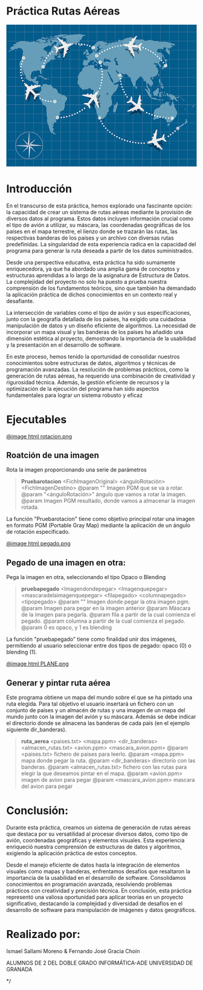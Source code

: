 # Práctica Rutas Aéreas

![Texto alternativo](https://github.com/Ismael-Sallami/Air-lines-Project/raw/main/rutas_aereas/doc/fondo.png)

# Introducción

En el transcurso de esta práctica, hemos explorado una fascinante opción: la capacidad de crear un sistema de rutas aéreas mediante la provisión de diversos datos al programa. Estos datos incluyen información crucial como el tipo de avión a utilizar, su máscara, las coordenadas geográficas de los países en el mapa terrestre, el lienzo donde se trazarán las rutas, las respectivas banderas de los países y un archivo con diversas rutas predefinidas. La singularidad de esta experiencia radica en la capacidad del programa para generar la ruta deseada a partir de los datos suministrados.

Desde una perspectiva educativa, esta práctica ha sido sumamente enriquecedora, ya que ha abordado una amplia gama de conceptos y estructuras aprendidas a lo largo de la asignatura de Estructura de Datos. La complejidad del proyecto no solo ha puesto a prueba nuestra comprensión de los fundamentos teóricos, sino que también ha demandado la aplicación práctica de dichos conocimientos en un contexto real y desafiante.

La intersección de variables como el tipo de avión y sus especificaciones, junto con la geografía detallada de los países, ha exigido una cuidadosa manipulación de datos y un diseño eficiente de algoritmos. La necesidad de incorporar un mapa visual y las banderas de los países ha añadido una dimensión estética al proyecto, demostrando la importancia de la usabilidad y la presentación en el desarrollo de software.

En este proceso, hemos tenido la oportunidad de consolidar nuestros conocimientos sobre estructuras de datos, algoritmos y técnicas de programación avanzadas. La resolución de problemas prácticos, como la generación de rutas aéreas, ha requerido una combinación de creatividad y rigurosidad técnica. Además, la gestión eficiente de recursos y la optimización de la ejecución del programa han sido aspectos fundamentales para lograr un sistema robusto y eficaz

# Ejecutables

[@image html rotacion.png](https://github.com/Ismael-Sallami/Air-lines-Project/blob/main/rutas_aereas/doc/rotacion.png)
## Roatción de una imagen

Rota la imagen proporcionando una serie de parámetros

> __Pruebarotacion__ \<FichImagenOriginal\> \<ánguloRotación\> \<FichImagenDestino\>
@param "<FichImagenOriginal>" Imagen PGM que se va a rotar.
@param "<ánguloRotación>" ángulo que vamos a rotar la imagen.
@param <FichImagenDestino> Imagen PGM resultado, donde vamos a almacenar la imagen rotada.

La función "Pruebarotacion" tiene como objetivo principal rotar una imagen en formato PGM (Portable Gray Map) mediante la aplicación de un ángulo de rotación especificado.

[@image html pegado.png](https://github.com/Ismael-Sallami/Air-lines-Project/blob/main/rutas_aereas/doc/pegado.png)
## Pegado de una imagen en otra:
Pega la imagen en otra, seleccionando el tipo Opaco o Blending

> __pruebapegado__ \<Imagendondepegar\> \<Imagenquepegar\> \<mascaradelaimagenquepegar\> \<filapegado\> \<columnapegado\> \<tipopegado\>
@param "<Imagendondepegar>" Imagen  donde pegar la otra imagen pgm.
@param <Imagenquepegar> Imagen para pegar en la imagen anterior 
@param <mascaradelaimagenquepegar> Máscara de la imagen para pegarla.
@param <filapegado> fila a partir de la cual comienza el pegado.
@param <columnapegado> columna a partir de la cual comienza el pegado.
@param <tipopegado> 0 es opaco, y 1 es blending

La función "pruebapegado" tiene como finalidad unir dos imágenes, permitiendo al usuario seleccionar entre dos tipos de pegado: opaco (0) o blending (1). 

[@image html PLANE.png](https://github.com/Ismael-Sallami/Air-lines-Project/blob/main/rutas_aereas/doc/PLANE.png)
## Generar y pintar ruta aérea

Este programa obtiene un mapa del mundo sobre el que se ha pintado una ruta elegida. Para
tal objetivo el usuario insertará un fichero con un conjunto de países y un almacén de rutas y una imagen de un mapa del mundo
junto con la imagen del avión y su máscara. Además se debe indicar el directorio donde se
almacena las banderas de cada país (en el ejemplo siguiente dir_banderas). 
> __ruta_aerea__ \<paises.txt\> \<mapa.ppm\> \<dir_banderas\> \<almacen_rutas.txt\> \<avion.ppm\> \<mascara_avion.ppm\>
@param <paises.txt> fichero de paises para leerlo.
@param <mapa.ppm> mapa donde pegar la ruta.
@param <dir_banderas> directorio con las banderas.
@param <almacen_rutas.txt> fichero con las rutas para elegir la que deseamos pintar en el mapa.
@param <avion.ppm> imagen de avion para pegar
@param <mascara_avion.ppm> mascara del avion para pegar


# Conclusión: 

Durante esta práctica, creamos un sistema de generación de rutas aéreas que destaca por su versatilidad al procesar diversos datos, como tipo de avión, coordenadas geográficas y elementos visuales. Esta experiencia enriqueció nuestra comprensión de estructuras de datos y algoritmos, exigiendo la aplicación práctica de estos conceptos.

Desde el manejo eficiente de datos hasta la integración de elementos visuales como mapas y banderas, enfrentamos desafíos que resaltaron la importancia de la usabilidad en el desarrollo de software. Consolidamos conocimientos en programación avanzada, resolviendo problemas prácticos con creatividad y precisión técnica. En conclusión, esta práctica representó una valiosa oportunidad para aplicar teorías en un proyecto significativo, destacando la complejidad y diversidad de desafíos en el desarrollo de software para manipulación de imágenes y datos geográficos.

# Realizado por:

Ismael Sallami Moreno & Fernando José Gracia Choin

ALUMNOS DE 2 DEL DOBLE GRADO INFORMÁTICA-ADE
UNIVERSIDAD DE GRANADA


*/
